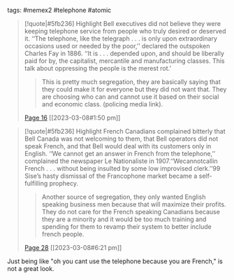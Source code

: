tags: #memex2 #telephone #atomic 

> [!quote|#5fb236] Highlight
> Bell executives did not believe they were keeping telephone service from people who truly desired or deserved it. ‘‘The telephone, like the telegraph . . . is only upon extraordinary occasions used or needed by the poor,’’ declared the outspoken Charles Fay in 1886. ‘‘It is . . . depended upon, and should be liberally paid for by, the capitalist, mercantile and manufacturing classes. This talk about oppressing the people is the merest rot.’
>
>> This is pretty much segregation, they are basically saying that they could make it for everyone but they did not want that. They are choosing who can and cannot use it based on their social and economic class. (policing media link).
>
> [Page 16](zotero://open-pdf/library/items/Y85GVLPR?page=16) [[2023-03-08#1:50 pm]]

> [!quote|#5fb236] Highlight
> French Canadians complained bitterly that Bell Canada was not welcoming to them, that Bell operators did not speak French, and that Bell would deal with its customers only in English. ‘‘We cannot get an answer in French from the telephone,’’ complained the newspaper Le Nationaliste in 1907.‘‘Wecannotcallin French . . . without being insulted by some low improvised clerk.’’99 Sise’s hasty dismissal of the Francophone market became a self-fulfilling prophecy.
>
>> Another source of segregation, they only wanted English speaking business men because that will maximize their profits. They do not care for the French speaking Canadians because they are a minority and it would be too much training and spending for them to revamp their system to better include french people.
>
> [Page 28](zotero://open-pdf/library/items/Y85GVLPR?page=28) [[2023-03-08#6:21 pm]]

Just being like "oh you cant use the telephone because you are French," is not a great look.